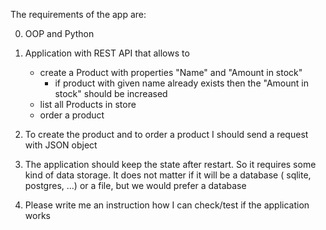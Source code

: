 The requirements of the app are:

0. OOP and Python
1. Application with REST API that allows to
   - create a Product with properties "Name" and "Amount in stock"
       - if product with given name already exists then the "Amount in stock" 
       should be increased
   - list all Products in store
   - order a product  

2. To create the product and to order a product I should send a request with 
JSON object

3. The application should keep the state after restart. So it requires some 
kind of data storage. It does not matter if it will be a database ( sqlite, 
postgres, ...) or a file, but we would prefer a database

4. Please write me an instruction how I can check/test if the application works